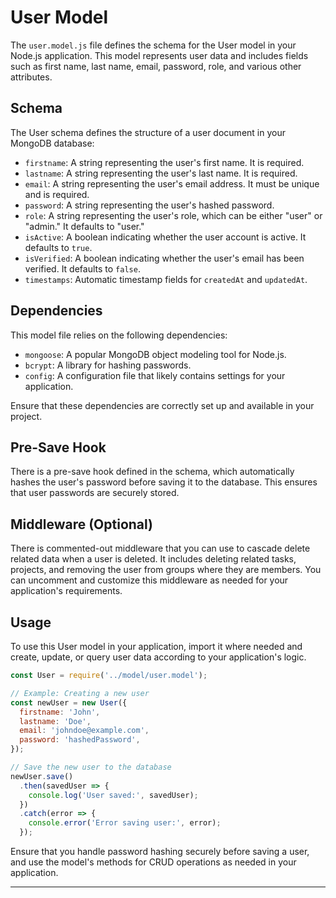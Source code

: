 # User Model

The `user.model.js` file defines the schema for the User model in your Node.js application. This model represents user data and includes fields such as first name, last name, email, password, role, and various other attributes.

## Schema

The User schema defines the structure of a user document in your MongoDB database:

- `firstname`: A string representing the user's first name. It is required.
- `lastname`: A string representing the user's last name. It is required.
- `email`: A string representing the user's email address. It must be unique and is required.
- `password`: A string representing the user's hashed password.
- `role`: A string representing the user's role, which can be either "user" or "admin." It defaults to "user."
- `isActive`: A boolean indicating whether the user account is active. It defaults to `true`.
- `isVerified`: A boolean indicating whether the user's email has been verified. It defaults to `false`.
- `timestamps`: Automatic timestamp fields for `createdAt` and `updatedAt`.

## Dependencies

This model file relies on the following dependencies:

- `mongoose`: A popular MongoDB object modeling tool for Node.js.
- `bcrypt`: A library for hashing passwords.
- `config`: A configuration file that likely contains settings for your application.

Ensure that these dependencies are correctly set up and available in your project.

## Pre-Save Hook

There is a pre-save hook defined in the schema, which automatically hashes the user's password before saving it to the database. This ensures that user passwords are securely stored.

## Middleware (Optional)

There is commented-out middleware that you can use to cascade delete related data when a user is deleted. It includes deleting related tasks, projects, and removing the user from groups where they are members. You can uncomment and customize this middleware as needed for your application's requirements.

## Usage

To use this User model in your application, import it where needed and create, update, or query user data according to your application's logic.

```javascript
const User = require('../model/user.model');

// Example: Creating a new user
const newUser = new User({
  firstname: 'John',
  lastname: 'Doe',
  email: 'johndoe@example.com',
  password: 'hashedPassword',
});

// Save the new user to the database
newUser.save()
  .then(savedUser => {
    console.log('User saved:', savedUser);
  })
  .catch(error => {
    console.error('Error saving user:', error);
  });
```

Ensure that you handle password hashing securely before saving a user, and use the model's methods for CRUD operations as needed in your application.

---
